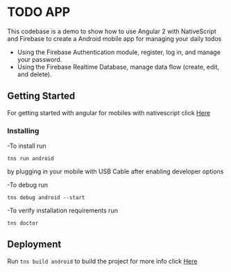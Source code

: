 # TODO APP

This codebase is a demo to show how to use Angular 2 with NativeScript and Firebase to create a  Android mobile app for managing your daily todos
- Using the Firebase Authentication module, register, log in, and manage your password.
- Using the Firebase Realtime Database, manage data flow (create, edit, and delete).
## Getting Started

For getting started with angular for mobiles with nativescript click [Here](https://docs.nativescript.org/angular/start/introduction)

### Installing

-To install run
```
tns run android
```
by plugging in your mobile with USB Cable after enabling developer options


-To debug run
```
tns debug android --start
```
-To verify installation requirements run
```
tns doctor
```

## Deployment

Run `tns build android` to build the project for more info click [Here](https://docs.nativescript.org/tooling/docs-cli/project/testing/build-android)


